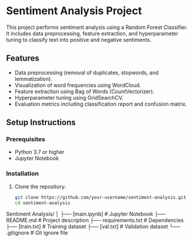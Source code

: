 # Sentiment Analysis Project

This project performs sentiment analysis using a Random Forest Classifier. It includes data preprocessing, feature extraction, and hyperparameter tuning to classify text into positive and negative sentiments.

## Features
- Data preprocessing (removal of duplicates, stopwords, and lemmatization).
- Visualization of word frequencies using WordCloud.
- Feature extraction using Bag of Words (CountVectorizer).
- Hyperparameter tuning using GridSearchCV.
- Evaluation metrics including classification report and confusion matrix.

## Setup Instructions

### Prerequisites
- Python 3.7 or higher
- Jupyter Notebook

### Installation
1. Clone the repository:
   ```bash
   git clone https://github.com/your-username/sentiment-analysis.git
   cd sentiment-analysis
Sentiment Analysis/
│
├── [main.ipynb]        # Jupyter Notebook
├── README.md           # Project description
├── requirements.txt    # Dependencies
├── [train.txt]         # Training dataset
├── [val.txt]           # Validation dataset
└── .gitignore          # Git ignore file

